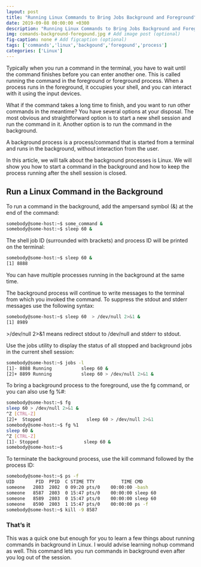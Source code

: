 ```yaml
---
layout: post
title: "Running Linux Commands to Bring Jobs Background and Foreground"
date: 2019-09-08 00:00:00 +0300
description: "Running Linux Commands to Bring Jobs Background and Foreground" # Add post description (optional)
img: comands-background-foregound.jpg # Add image post (optional)
fig-caption: none # Add figcaption (optional)
tags: ['commands','linux','backgound','foregound','process']
categories: ['Linux']
---
```


Typically when you run a command in the terminal, you have to wait until the command finishes before you can enter another one. This is called running the command in the foreground or foreground process. When a process runs in the foreground, it occupies your shell, and you can interact with it using the input devices.

What if the command takes a long time to finish, and you want to run other commands in the meantime? You have several options at your disposal. The most obvious and straightforward option is to start a new shell session and run the command in it. Another option is to run the command in the background.

A background process is a process/command that is started from a terminal and runs in the background, without interaction from the user.

In this article, we will talk about the background processes is Linux. We will show you how to start a command in the background and how to keep the process running after the shell session is closed.

## **Run a Linux Command in the Background**

To run a command in the background, add the ampersand symbol (&) at the end of the command:

```bash
somebody@some-host:~$ some_command &
somebody@some-host:~$ sleep 60 &
```

The shell job ID (surrounded with brackets) and process ID will be printed on the terminal:

```bash
somebody@some-host:~$ sleep 60 &
[1] 8888
```

You can have multiple processes running in the background at the same time.

The background process will continue to write messages to the terminal from which you invoked the command. To suppress the stdout and stderr messages use the following syntax:

```bash
somebody@some-host:~$ sleep 60  > /dev/null 2>&1 & 
[1] 8989
```

&gt;/dev/null 2>&1 means redirect stdout to /dev/null and stderr to stdout.

Use the jobs utility to display the status of all stopped and background jobs in the current shell session:

```bash
somebody@some-host:~$ jobs -l
[1]- 8888 Running    		sleep 60 &
[2]+ 8899 Running    		sleep 60 > /dev/null 2>&1 & 
```

To bring a background process to the foreground, use the fg command, or you can also use fg %#:

```bash
somebody@some-host:~$ fg
sleep 60 > /dev/null 2>&1 & 
^Z [CTRL-Z]
[2]+  Stopped                 sleep 60 > /dev/null 2>&1
somebody@some-host:~$ fg %1
sleep 60 &
^Z [CTRL-Z]
[1]- Stopped                 sleep 60 &
somebody@some-host:~$
```

To terminate the background process, use the kill command followed by the process ID:

```bash
somebody@some-host:~$ ps -f
UID        PID  PPID  C STIME TTY          TIME CMD
someone   2803  2802  0 09:20 pts/0    00:00:00 -bash
someone   8587  2803  0 15:47 pts/0    00:00:00 sleep 60
someone   8589  2803  0 15:47 pts/0    00:00:00 sleep 60
someone   8590  2803  1 15:47 pts/0    00:00:00 ps -f
somebody@some-host:~$ kill -9 8587
```

### **That’s it**

This was a quick one but enough for you to learn a few things about running commands in background in Linux. I would advise learning nohup command as well. This command lets you run commands in background even after you log out of the session.